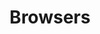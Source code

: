 ---
# This topic lives at
# https://digital.gov/topics/browsers

# Topic Title
title: "Browsers"

# description — keep it short and clear
# summary: ""

# Weight
weight: 1

# For more information on managing topics,
# see https://github.com/GSA/digitalgov.gov/wiki/topics
---